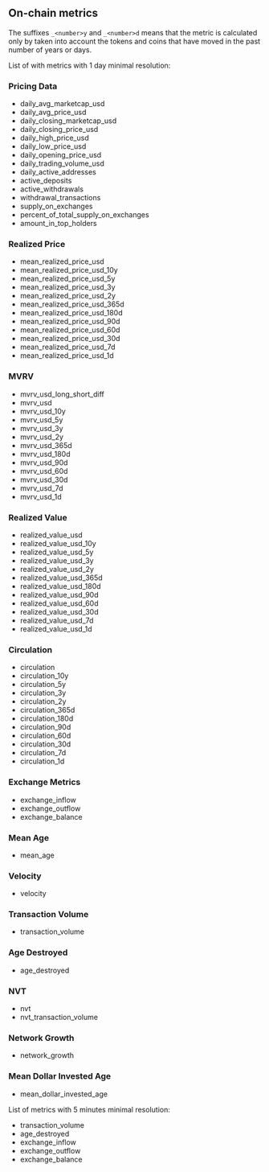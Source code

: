 ## On-chain metrics

The suffixes `_<number>y` and `_<number>d` means that the metric is calculated only by taken into account the tokens and coins that have moved in the past number of years or days.

List of with metrics with 1 day minimal resolution:

### Pricing Data

- daily_avg_marketcap_usd
- daily_avg_price_usd
- daily_closing_marketcap_usd
- daily_closing_price_usd
- daily_high_price_usd
- daily_low_price_usd
- daily_opening_price_usd
- daily_trading_volume_usd
- daily_active_addresses
- active_deposits
- active_withdrawals
- withdrawal_transactions
- supply_on_exchanges
- percent_of_total_supply_on_exchanges
- amount_in_top_holders

### Realized Price

- mean_realized_price_usd
- mean_realized_price_usd_10y
- mean_realized_price_usd_5y
- mean_realized_price_usd_3y
- mean_realized_price_usd_2y
- mean_realized_price_usd_365d
- mean_realized_price_usd_180d
- mean_realized_price_usd_90d
- mean_realized_price_usd_60d
- mean_realized_price_usd_30d
- mean_realized_price_usd_7d
- mean_realized_price_usd_1d

### MVRV

- mvrv_usd_long_short_diff
- mvrv_usd
- mvrv_usd_10y
- mvrv_usd_5y
- mvrv_usd_3y
- mvrv_usd_2y
- mvrv_usd_365d
- mvrv_usd_180d
- mvrv_usd_90d
- mvrv_usd_60d
- mvrv_usd_30d
- mvrv_usd_7d
- mvrv_usd_1d

### Realized Value

- realized_value_usd
- realized_value_usd_10y
- realized_value_usd_5y
- realized_value_usd_3y
- realized_value_usd_2y
- realized_value_usd_365d
- realized_value_usd_180d
- realized_value_usd_90d
- realized_value_usd_60d
- realized_value_usd_30d
- realized_value_usd_7d
- realized_value_usd_1d

### Circulation

- circulation
- circulation_10y
- circulation_5y
- circulation_3y
- circulation_2y
- circulation_365d
- circulation_180d
- circulation_90d
- circulation_60d
- circulation_30d
- circulation_7d
- circulation_1d

### Exchange Metrics

- exchange_inflow
- exchange_outflow
- exchange_balance

### Mean Age

- mean_age

### Velocity

- velocity

### Transaction Volume

- transaction_volume

### Age Destroyed

- age_destroyed

### NVT

- nvt
- nvt_transaction_volume

### Network Growth

- network_growth

### Mean Dollar Invested Age

- mean_dollar_invested_age

List of metrics with 5 minutes minimal resolution:

- transaction_volume
- age_destroyed
- exchange_inflow
- exchange_outflow
- exchange_balance